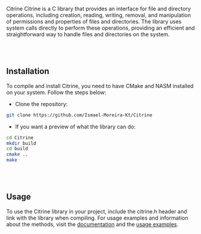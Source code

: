 Citrine
Citrine is a C library that provides an interface for file and directory operations, including creation, reading, writing, removal, and manipulation of permissions and properties of files and directories. The library uses system calls directly to perform these operations, providing an efficient and straightforward way to handle files and directories on the system.

<br><br>

## Installation
To compile and install Citrine, you need to have CMake and NASM installed on your system. Follow the steps below:

- Clone the repository:
```bash
git clone https://github.com/Ismael-Moreira-Kt/Citrine
```

- If you want a preview of what the library can do:
```bash
cd Citrine
mkdir build
cd build
cmake ..
make
```

<br><br>

## Usage
To use the Citrine library in your project, include the citrine.h header and link with the library when compiling. For usage examples and information about the methods, visit the [documentation](./docs/English/C/README.md) and the [usage examples](./examples/).